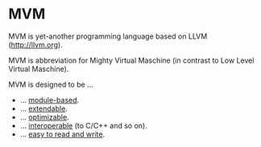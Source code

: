 # MVM

MVM is yet-another programming language based on LLVM (http://llvm.org). 

MVM is abbreviation for Mighty Virtual Maschine (in contrast to Low Level Virtual Maschine).

MVM is designed to be ...
* ... [module-based](doc/module-concept.md).
* ... [extendable](doc/parser-concept.md).
* ... [optimizable](doc/optimizer-concept.md).
* ... [interoperable](doc/interoperablity.md) (to C/C++ and so on).
* ... [easy to read and write](doc/language.md).
